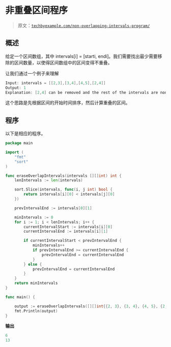 # 非重叠区间程序

> 原文：[`techbyexample.com/non-overlapping-intervals-program/`](https://techbyexample.com/non-overlapping-intervals-program/)

## **概述**

给定一个区间数组，其中 intervals[i] = [starti, endi]。我们需要找出最少需要移除的区间数量，以使得区间数组中的区间变得不重叠。

让我们通过一个例子来理解

```go
Input: intervals = [[2,3],[3,4],[4,5],[2,4]]
Output: 1
Explanation: [2,4] can be removed and the rest of the intervals are non-overlapping.
```

这个思路是先根据区间的开始时间排序，然后计算重叠的区间。

## **程序**

以下是相应的程序。

```go
package main

import (
	"fmt"
	"sort"
)

func eraseOverlapIntervals(intervals [][]int) int {
	lenIntervals := len(intervals)

	sort.Slice(intervals, func(i, j int) bool {
		return intervals[i][0] < intervals[j][0]
	})

	prevIntervalEnd := intervals[0][1]

	minIntervals := 0
	for i := 1; i < lenIntervals; i++ {
		currentIntervalStart := intervals[i][0]
		currentIntervalEnd := intervals[i][1]

		if currentIntervalStart < prevIntervalEnd {
			minIntervals++
			if prevIntervalEnd >= currentIntervalEnd {
				prevIntervalEnd = currentIntervalEnd
			}
		} else {
			prevIntervalEnd = currentIntervalEnd
		}
	}
	return minIntervals
}

func main() {

	output := eraseOverlapIntervals([][]int{{2, 3}, {3, 4}, {4, 5}, {2, 4}})
	fmt.Println(output)
}
```

**输出**

```go
6
13
```
